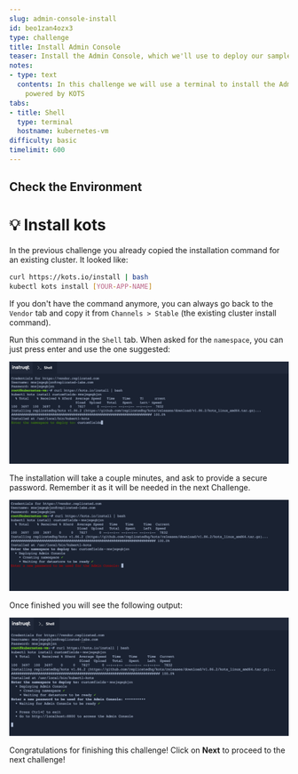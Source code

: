 ```yaml
---
slug: admin-console-install
id: beo1zan4ozx3
type: challenge
title: Install Admin Console
teaser: Install the Admin Console, which we'll use to deploy our sample app
notes:
- type: text
  contents: In this challenge we will use a terminal to install the Admin Console
    powered by KOTS
tabs:
- title: Shell
  type: terminal
  hostname: kubernetes-vm
difficulty: basic
timelimit: 600
---
```

## Check the Environment

💡 Install kots
================

In the previous challenge you already copied the installation command for an existing cluster. It looked like:
```bash
curl https://kots.io/install | bash
kubectl kots install [YOUR-APP-NAME]
```

If you don't have the command anymore, you can always go back to the `Vendor` tab and copy it from `Channels > Stable` (the existing cluster install command).

Run this command in the `Shell` tab. When asked for the `namespace`, you can just press enter and use the one suggested:

<p align="center"><img src="../assets/lic-namespace.png" width=600></img></p>

The installation will take a couple minutes, and ask to provide a secure password. Remember it as it will be needed in the next Challenge.

<p align="center"><img src="../assets/lic-password.png" width=600></img></p>

Once finished you will see the following output:

<p align="center"><img src="../assets/lic-install-complete.png" width=600></img></p>

Congratulations for finishing this challenge! Click on **Next** to proceed to the next challenge!